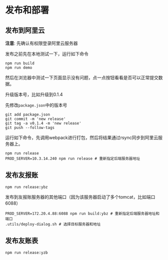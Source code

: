 # 发布和部署

## 发布到阿里云

**注意**: 先确认有权限登录阿里云服务器

发布之前先在本地测试一下，运行如下命令

```
npm run build
npm run demo
```

然后在浏览器中测试一下页面显示没有问题，点一点按钮看看是否可以正常提交数据。

升级版本号，比如升级到0.1.4

先修改`package.json`中的版本号

```
git add package.json
git commit -m 'new release'
git tag -a v0.1.4 -m 'new release'
git push --follow-tags
```

运行如下命令，先调用webpack进行打包，然后将结果通过rsync同步到阿里云服务器上。

```
npm run release
PROD_SERVER=10.3.14.240 npm run release # 重新指定后端服务器地址
```

## 发布友报账

```
npm run release:ybz
```

发布到友报账服务器的其他端口（因为该服务器启动了多个tomcat，比如端口6088）

```
PROD_SERVER=172.20.4.88:6088 npm run build:ybz # 重新指定后端服务器地址和端口
.utils/deploy-dialog.sh # 选择目标服务器和地址
```

## 发布友账表

```
npm run release:yzb
```
